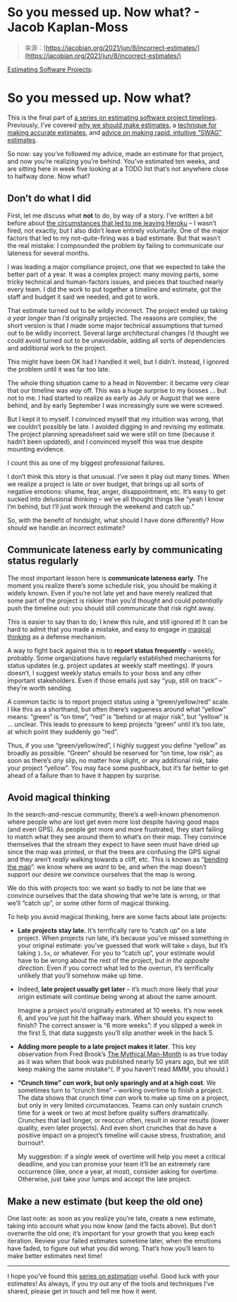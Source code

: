 <!--yml
category: 未分类
date: 2024-05-27 14:56:59
-->

# So you messed up. Now what? - Jacob Kaplan-Moss

> 来源：[https://jacobian.org/2021/jun/8/incorrect-estimates/](https://jacobian.org/2021/jun/8/incorrect-estimates/)

[Estimating Software Projects](https://jacobian.org/series/estimation/):

# So you messed up. Now what?

This is the final part of [a series on estimating software project timelines](https://jacobian.org/series/estimation/). Previously, I’ve covered [why we should make estimates](https://jacobian.org/2021/may/20/estimation/), a [technique for making accurate estimates](https://jacobian.org/2021/may/25/my-estimation-technique/), and [advice on making rapid, intuitive “SWAG” estimates](https://jacobian.org/2021/jun/2/swag-estimates/).

So now: say you’ve followed my advice, made an estimate for that project, and now you’re realizing you’re behind. You’ve estimated ten weeks, and are sitting here in week five looking at a TODO list that’s not anywhere close to halfway done. Now what?

## Don’t do what I did

First, let me discuss what **not** to do, by way of a story. I’ve written a bit before about [the circumstances that led to me leaving Heroku](https://jacobian.org/2021/mar/8/why-did-you-leave-your-last-job/) – I wasn’t fired, not exactly, but I also didn’t leave entirely voluntarily. One of the major factors that led to my not-quite-firing was a bad estimate. But that wasn’t the real mistake: I compounded the problem by failing to communicate our lateness for several months.

I was leading a major compliance project, one that we expected to take the better part of a year. It was a complex project: many moving parts, some tricky technical and human-factors issues, and pieces that touched nearly every team. I did the work to put together a timeline and estimate, got the staff and budget it said we needed, and got to work.

That estimate turned out to be wildly incorrect. The project ended up taking *a year longer* than I’d originally projected. The reasons are complex; the short version is that I made some major technical assumptions that turned out to be wildly incorrect. Several large architectural changes I’d thought we could avoid turned out to be unavoidable, adding all sorts of dependencies and additional work to the project.

This might have been OK had I handled it well, but I didn’t. Instead, I ignored the problem until it was far too late.

The whole thing situation came to a head in November: it became very clear that our timeline was *way* off. This was a huge surprise to my bosses &mldr; but not to me. I had started to realize as early as July or August that we were behind, and by early September I was increasingly sure we were screwed.

But I kept it to myself. I convinced myself that my intuition was wrong, that we couldn’t possibly be late. I avoided digging in and revising my estimate. The project planning spreadsheet said we were still on time (because it hadn’t been updated), and I convinced myself this was true despite mounting evidence.

I count this as one of my biggest professional failures.

I don’t think this story is that unusual. I’ve seen it play out many times. When we realize a project is late or over budget, that brings up all sorts of negative emotions: shame, fear, anger, disappointment, etc. It’s easy to get sucked into delusional thinking – we’ve all thought things like “yeah I know I’m behind, but I’ll just work through the weekend and catch up.”

So, with the benefit of hindsight, what should I have done differently? How *should* we handle an incorrect estimate?

## Communicate lateness early by communicating status regularly

The most important lesson here is **communicate lateness early**. The moment you realize there’s some schedule risk, you should be making it widely known. Even if you’re not late yet and have merely realized that some part of the project is riskier than you’d thought and could *potentially* push the timeline out: you should still communicate that risk right away.

This is easier to say than to do; I knew this rule, and still ignored it! It can be hard to admit that you made a mistake, and easy to engage in [magical thinking](#avoid-magical-thinking) as a defense mechanism.

A way to fight back against this is to **report status frequently** – weekly, probably. Some organizations have regularly established mechanisms for status updates (e.g. project updates at weekly staff meetings). If yours doesn’t, I suggest weekly status emails to your boss and any other important stakeholders. Even if those emails just say “yup, still on track” – they’re worth sending.

A common tactic is to report project status using a “green/yellow/red” scale. I like this as a shorthand, but often there’s vagueness around what “yellow” means: “green” is “on time”, “red” is “behind or at major risk”, but “yellow” is &mldr; unclear. This leads to pressure to keep projects “green” until it’s too late, at which point they suddenly go “red”.

Thus, if you use “green/yellow/red”, I highly suggest you define “yellow” as broadly as possible. “Green” should be reserved for “on time, low risk”; as soon as there’s *any* slip, no matter how slight, or any additional risk, take your project “yellow”. You may face some pushback, but it’s far better to get ahead of a failure than to have it happen by surprise.

## Avoid magical thinking

In the search-and-rescue community, there’s a well-known phenomenon where people who are lost get even more lost despite having good maps (and even GPS). As people get more and more frustrated, they start failing to match what they see around them to what’s on their map. They convince themselves that the stream they expect to have seen must have dried up since the map was printed, or that the trees are confusing the GPS signal and they aren’t *really* walking towards a cliff, etc. This is known as “[bending the map](https://intrepiddaily.com/stop-bending-the-map/)”: we know where we *want* to be, and when the map doesn’t support our desire we convince ourselves that the map is wrong.

We do this with projects too: we want so badly to not be late that we convince ourselves that the data showing that we’re late is wrong, or that we’ll “catch up”, or some other form of magical thinking.

To help you avoid magical thinking, here are some facts about late projects:

*   **Late projects stay late.** It’s terrifically rare to “catch up” on a late project. When projects run late, it’s because you’ve missed something in your original estimate: you’ve guessed that work will take `x` days, but it’s taking `1.5x`, or whatever. For you to “catch up”, your estimate would have to be wrong about the rest of the project, but *in the opposite direction*. Even if you correct what led to the overrun, it’s terrifically unlikely that you’ll somehow make up time.

*   Indeed, **late project usually get later** – it’s much more likely that your origin estimate will continue being wrong at about the same amount.

    Imagine a project you’d originally estimated at 10 weeks. It’s now week 6, and you’ve just hit the halfway mark. When should you expect to finish? The correct answer is “6 more weeks”: if you slipped a week in the first 5, that data suggests you’ll slip another week in the back 5.

*   **Adding more people to a late project makes it later**. This key observation from Fred Brook’s [The Mythical Man-Month](https://en.wikipedia.org/wiki/Brooks%27s_law) is as true today as it was when that book was published nearly 50 years ago, but we still keep making the same mistake^(. If you haven’t read *MMM*, you should.)

*   **“Crunch time” *can* work, but only sparingly and at a high cost**. We sometimes turn to “crunch time” – working overtime to finish a project. The data shows that crunch time *can* work to make up time on a project, but only in very limited circumstances. Teams can only sustain crunch time for a week or two at most before quality suffers dramatically. Crunches that last longer, or reoccur often, result in *worse* results (lower quality, even later projects). And even short crunches that do have a positive impact on a project’s timeline will cause stress, frustration, and burnout^.

    My suggestion: if a *single* week of overtime will help you meet a critical deadline, and you can promise your team it’ll be an extremely rare occurrence (like, once a year, at most), consider asking for overtime. Otherwise, just take your lumps and accept the late project.

## Make a new estimate (but keep the old one)

One last note: as soon as you realize you’re late, create a new estimate, taking into account what you now know (and the facts above). But don’t overwrite the old one; it’s important for your growth that you keep each iteration. Review your failed estimates sometime later, when the emotions have faded, to figure out what you did wrong. That’s how you’ll learn to make better estimates next time!

* * *

I hope you’ve found this [series on estimation](https://jacobian.org/series/estimation/) useful. Good luck with your estimates! As always, if you try out any of the tools and techniques I’ve shared, please get in touch and tell me how it went.